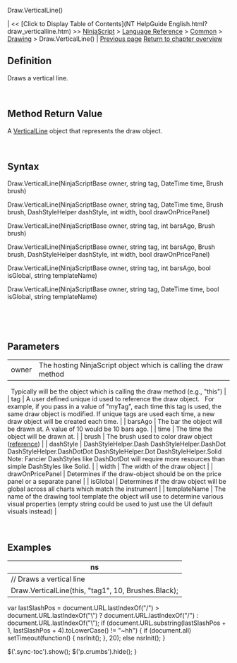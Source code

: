 ﻿










 


Draw.VerticalLine()







| &lt;&lt; [Click to Display Table of Contents](NT HelpGuide English.html?draw_verticalline.htm) &gt;&gt;
 [NinjaScript](ninjascript.htm) &gt; [Language Reference](language_reference_wip.htm) &gt; [Common](common.htm) &gt; [Drawing](drawing.htm) &gt;
Draw.VerticalLine() | [Previous page](triangleup.htm)
[Return to chapter overview](drawing.htm)










Definition
----------


Draws a vertical line.


 


Method Return Value
-------------------


A [VerticalLine](verticalline.htm) object that represents the draw object.


 


Syntax
------


Draw.VerticalLine(NinjaScriptBase owner, string tag, DateTime time, Brush brush)  

Draw.VerticalLine(NinjaScriptBase owner, string tag, DateTime time, Brush brush, DashStyleHelper dashStyle, int width, bool drawOnPricePanel)  

Draw.VerticalLine(NinjaScriptBase owner, string tag, int barsAgo, Brush brush)  

Draw.VerticalLine(NinjaScriptBase owner, string tag, int barsAgo, Brush brush, DashStyleHelper dashStyle, int width, bool drawOnPricePanel)  

Draw.VerticalLine(NinjaScriptBase owner, string tag, int barsAgo, bool isGlobal, string templateName)  

Draw.VerticalLine(NinjaScriptBase owner, string tag, DateTime time, bool isGlobal, string templateName)


   

 


Parameters
----------




|  |  |
| --- | --- |
| owner | The hosting NinjaScript object which is calling the draw method
 
Typically will be the object which is calling the draw method (e.g., "this") |
| tag | A user defined unique id used to reference the draw object. 
 
For example, if you pass in a value of "myTag", each time this tag is used, the same draw object is modified. If unique tags are used each time, a new draw object will be created each time. |
| barsAgo | The bar the object will be drawn at. A value of 10 would be 10 bars ago. |
| time | The time the object will be drawn at. |
| brush | The brush used to color draw object ([reference](https://msdn.microsoft.com/en-us/library/system.windows.media.brushes%28v=vs.110%29.aspx)) |
| dashStyle | DashStyleHelper.Dash 
DashStyleHelper.DashDot 
DashStyleHelper.DashDotDot 
DashStyleHelper.Dot 
DashStyleHelper.Solid 
 
Note: Fancier DashStyles like DashDotDot will require more resources than simple DashStyles like Solid. |
| width | The width of the draw object |
| drawOnPricePanel | Determines if the draw-object should be on the price panel or a separate panel |
| isGlobal | Determines if the draw object will be global across all charts which match the instrument |
| templateName | The name of the drawing tool template the object will use to determine various visual properties (empty string could be used to just use the UI default visuals instead) |



 



Examples
--------




| ns |
| --- |
| // Draws a vertical line
Draw.VerticalLine(this, "tag1", 10, Brushes.Black); |






 
 var lastSlashPos = document.URL.lastIndexOf("/") &gt; document.URL.lastIndexOf("\\") ? document.URL.lastIndexOf("/") : document.URL.lastIndexOf("\\");
 if (document.URL.substring(lastSlashPos + 1, lastSlashPos + 4).toLowerCase() != "~hh") {
 if (document.all) setTimeout(function() {
 nsrInit();
 }, 20);
 else nsrInit();
 }
 
 
 $('.sync-toc').show();
 $('p.crumbs').hide();
 }
 
 
 



